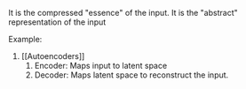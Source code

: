 It is the compressed "essence" of the input. 
It is the "abstract" representation of the input

Example: 
1) [[Autoencoders]]
	1) Encoder: Maps input to latent space
	2) Decoder: Maps latent space to reconstruct the input.